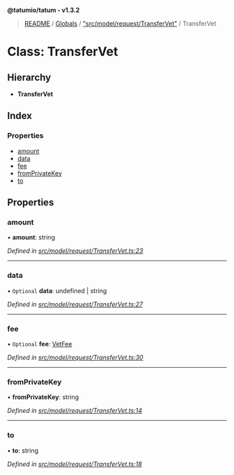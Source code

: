 **@tatumio/tatum - v1.3.2**

> [README](../README.md) / [Globals](../globals.md) / ["src/model/request/TransferVet"](../modules/_src_model_request_transfervet_.md) / TransferVet

# Class: TransferVet

## Hierarchy

* **TransferVet**

## Index

### Properties

* [amount](_src_model_request_transfervet_.transfervet.md#amount)
* [data](_src_model_request_transfervet_.transfervet.md#data)
* [fee](_src_model_request_transfervet_.transfervet.md#fee)
* [fromPrivateKey](_src_model_request_transfervet_.transfervet.md#fromprivatekey)
* [to](_src_model_request_transfervet_.transfervet.md#to)

## Properties

### amount

•  **amount**: string

*Defined in [src/model/request/TransferVet.ts:23](https://github.com/tatumio/tatum-js/blob/b9ab1e4/src/model/request/TransferVet.ts#L23)*

___

### data

• `Optional` **data**: undefined \| string

*Defined in [src/model/request/TransferVet.ts:27](https://github.com/tatumio/tatum-js/blob/b9ab1e4/src/model/request/TransferVet.ts#L27)*

___

### fee

• `Optional` **fee**: [VetFee](_src_model_request_transfervet_.vetfee.md)

*Defined in [src/model/request/TransferVet.ts:30](https://github.com/tatumio/tatum-js/blob/b9ab1e4/src/model/request/TransferVet.ts#L30)*

___

### fromPrivateKey

•  **fromPrivateKey**: string

*Defined in [src/model/request/TransferVet.ts:14](https://github.com/tatumio/tatum-js/blob/b9ab1e4/src/model/request/TransferVet.ts#L14)*

___

### to

•  **to**: string

*Defined in [src/model/request/TransferVet.ts:18](https://github.com/tatumio/tatum-js/blob/b9ab1e4/src/model/request/TransferVet.ts#L18)*
